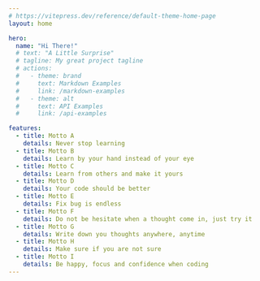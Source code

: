 ```yaml
---
# https://vitepress.dev/reference/default-theme-home-page
layout: home

hero:
  name: "Hi There!"
  # text: "A Little Surprise"
  # tagline: My great project tagline
  # actions:
  #   - theme: brand
  #     text: Markdown Examples
  #     link: /markdown-examples
  #   - theme: alt
  #     text: API Examples
  #     link: /api-examples

features:
  - title: Motto A
    details: Never stop learning
  - title: Motto B
    details: Learn by your hand instead of your eye
  - title: Motto C
    details: Learn from others and make it yours
  - title: Motto D
    details: Your code should be better
  - title: Motto E
    details: Fix bug is endless
  - title: Motto F
    details: Do not be hesitate when a thought come in, just try it
  - title: Motto G
    details: Write down you thoughts anywhere, anytime
  - title: Motto H
    details: Make sure if you are not sure
  - title: Motto I
    details: Be happy, focus and confidence when coding
---
```


<script setup>
import { VPTeamMembers } from 'vitepress/theme'

const members = [
  {
    avatar: 'https://avatars.githubusercontent.com/u/26369080?v=4',
    name: 'FansOnly',
    title: 'I wont to write bugs',
    links: [
      { icon: 'github', link: 'https://github.com/fansOnly' },
      // { icon: 'twitter', link: 'https://twitter.com/youyuxi' }
    ]
  },
  {
    avatar: 'https://avatars.githubusercontent.com/u/26369080?v=4',
    name: 'Waiting',
    title: 'someone else',
    links: [
      { icon: 'github', link: '' },
      // { icon: 'twitter', link: 'https://twitter.com/youyuxi' }
    ]
  },
]
</script>

<VPTeamMembers size="small" :members="members" />